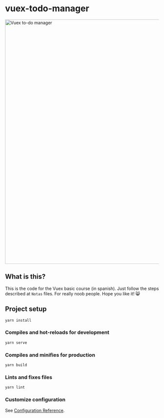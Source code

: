 # vuex-todo-manager
<img width="800" alt="Vuex to-do manager" src="https://user-images.githubusercontent.com/27022503/139673925-c9beaaa8-0b9f-4428-9e23-e61f76f65482.png">


## What is this?
This is the code for the Vuex basic course (in spanish). Just follow the steps described at `Notas` files.
For really noob people. 
Hope you like it! 😸

## Project setup
```
yarn install
```

### Compiles and hot-reloads for development
```
yarn serve
```

### Compiles and minifies for production
```
yarn build
```

### Lints and fixes files
```
yarn lint
```

### Customize configuration
See [Configuration Reference](https://cli.vuejs.org/config/).
